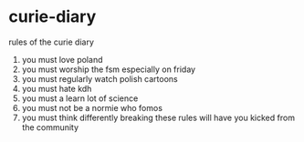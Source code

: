 # curie-diary
rules of the curie diary
1. you must love poland
2. you must worship the fsm especially on friday
3. you must regularly watch polish cartoons
4. you must hate kdh
5. you must a learn lot of science
6. you must not be a normie who fomos
7. you must think differently
breaking these rules will have you kicked from the community
